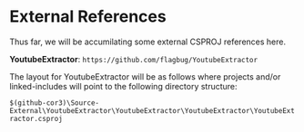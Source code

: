 # External References

Thus far, we will be accumilating some external CSPROJ references here.

**YoutubeExtractor**: `https://github.com/flagbug/YoutubeExtractor`

The layout for YoutubeExtractor will be as follows where projects and/or linked-includes will point to the following directory structure:

`$(github-cor3)\Source-External\YoutubeExtractor\YoutubeExtractor\YoutubeExtractor\YoutubeExtractor.csproj`

